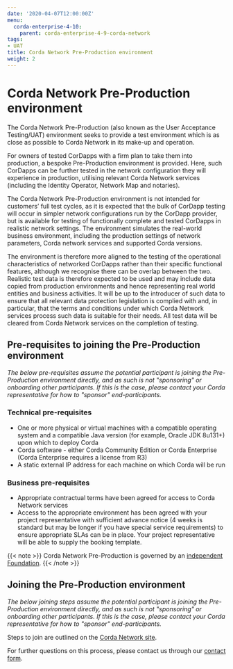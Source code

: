 ```yaml
---
date: '2020-04-07T12:00:00Z'
menu:
  corda-enterprise-4-10:
    parent: corda-enterprise-4-9-corda-network
tags:
- UAT
title: Corda Network Pre-Production environment
weight: 2
---
```


# Corda Network Pre-Production environment

The Corda Network Pre-Production (also known as the User Acceptance Testing/UAT) environment seeks to provide a test environment which is as close as possible to Corda Network in its make-up and operation.

For owners of tested CorDapps with a firm plan to take them into production, a bespoke Pre-Production environment is provided. Here, such CorDapps can be further tested in the network configuration they will experience in production, utilising relevant Corda Network services (including the Identity Operator, Network Map and notaries).

The Corda Network Pre-Production environment is not intended for customers’ full test cycles, as it is expected that the bulk of CorDapp testing will occur in simpler network configurations run by the CorDapp provider, but is available for testing of functionally complete and tested CorDapps in realistic network settings. The environment simulates the real-world business environment, including the production settings of network parameters, Corda network services and supported Corda versions.

The environment is therefore more aligned to the testing of the operational characteristics of networked CorDapps rather than their specific functional features, although we recognise there can be overlap between the two. Realistic test data is therefore expected to be used and may include data copied from production environments and hence representing real world entities and business activities. It will be up to the introducer of such data to ensure that all relevant data protection legislation is complied with and, in particular, that the terms and conditions under which Corda Network services process such data is suitable for their needs. All test data will be cleared from Corda Network services on the completion of testing.


## Pre-requisites to joining the Pre-Production environment

*The below pre-requisites assume the potential participant is joining the Pre-Production environment directly, and as such is not "sponsoring" or onboarding other participants. If this is the case, please contact your Corda representative for how to "sponsor" end-participants.*

### Technical pre-requisites

* One or more physical or virtual machines with a compatible operating system and a compatible Java version (for example, Oracle JDK 8u131+) upon which to deploy Corda
* Corda software - either Corda Community Edition or Corda Enterprise (Corda Enterprise requires a license from R3)
* A static external IP address for each machine on which Corda will be run

### Business pre-requisites

* Appropriate contractual terms have been agreed for access to Corda Network services
* Access to the appropriate environment has been agreed with your project representative with sufficient advance notice (4 weeks is standard but may be longer if you have special service requirements) to ensure appropriate SLAs can be in place. Your project representative will be able to supply the booking template.

{{< note >}}
Corda Network Pre-Production is governed by an [independent Foundation](https://corda.network/corda-network-foundation/about-the-foundation).
{{< /note >}}

## Joining the Pre-Production environment

*The below joining steps assume the potential participant is joining the Pre-Production environment directly, and as such is not "sponsoring" or onboarding other participants. If this is the case, please contact your Corda representative for how to "sponsor" end-participants.*

Steps to join are outlined on the [Corda Network site](https://corda.network/joining-corda-network/onboarding-workflow).

For further questions on this process, please contact us through our [contact form](https://corda.network/contact/contact-us).

